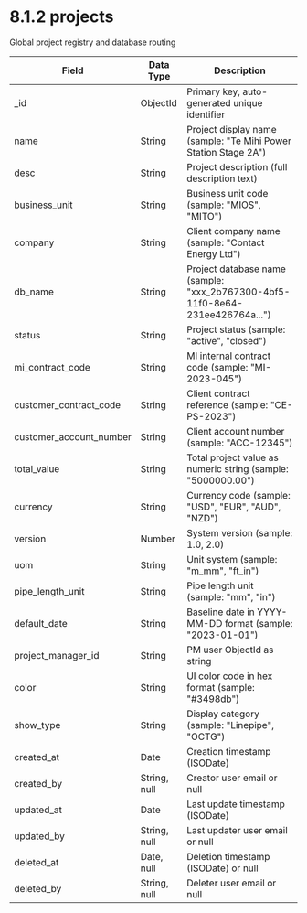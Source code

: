 # 8.1.2 projects

Global project registry and database routing

| Field | Data Type | Description |
|-------|-----------|-------------|
| _id | ObjectId | Primary key, auto-generated unique identifier |
| name | String | Project display name (sample: "Te Mihi Power Station Stage 2A") |
| desc | String | Project description (full description text) |
| business_unit | String | Business unit code (sample: "MIOS", "MITO") |
| company | String | Client company name (sample: "Contact Energy Ltd") |
| db_name | String | Project database name (sample: "xxx_2b767300-4bf5-11f0-8e64-231ee426764a...") |
| status | String | Project status (sample: "active", "closed") |
| mi_contract_code | String | MI internal contract code (sample: "MI-2023-045") |
| customer_contract_code | String | Client contract reference (sample: "CE-PS-2023") |
| customer_account_number | String | Client account number (sample: "ACC-12345") |
| total_value | String | Total project value as numeric string (sample: "5000000.00") |
| currency | String | Currency code (sample: "USD", "EUR", "AUD", "NZD") |
| version | Number | System version (sample: 1.0, 2.0) |
| uom | String | Unit system (sample: "m_mm", "ft_in") |
| pipe_length_unit | String | Pipe length unit (sample: "mm", "in") |
| default_date | String | Baseline date in YYYY-MM-DD format (sample: "2023-01-01") |
| project_manager_id | String | PM user ObjectId as string |
| color | String | UI color code in hex format (sample: "#3498db") |
| show_type | String | Display category (sample: "Linepipe", "OCTG") |
| created_at | Date | Creation timestamp (ISODate) |
| created_by | String, null | Creator user email or null |
| updated_at | Date | Last update timestamp (ISODate) |
| updated_by | String, null | Last updater user email or null |
| deleted_at | Date, null | Deletion timestamp (ISODate) or null |
| deleted_by | String, null | Deleter user email or null |

